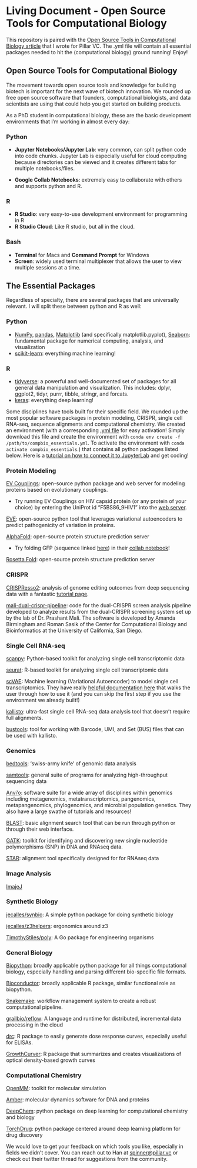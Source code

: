# Living Document - Open Source Tools for Computational Biology

This repository is paired with the [Open Source Tools in Computational Biology article](https://www.pillar.vc/playlist/article/open-source-tools-for-computational-biology/?utm_source=tldrnewsletter) that I wrote for Pillar VC. 
The .yml file will contain all essential packages needed to hit the (computational biology) ground running! Enjoy!


## Open Source Tools for Computational Biology

The movement towards open source tools and knowledge for building biotech is important for the next wave of biotech innovation. We rounded up free open source software that founders, computational biologists, and data scientists are using that could help you get started on building products.

As a PhD student in computational biology, these are the basic development environments that I’m working in almost every day:

### Python

- **Jupyter Notebooks/Jupyter Lab**: very common, can split python code into code chunks. Jupyter Lab is especially useful for cloud computing because directories can be viewed and it creates different tabs for multiple notebooks/files.

- **Google Collab Notebooks**: extremely easy to collaborate with others and supports python and R.

### R
- **R Studio**: very easy-to-use development environment for programming in R
- **R Studio Cloud**: Like R studio, but all in the cloud.
### Bash
- **Terminal** for Macs and **Command Prompt** for Windows
- **Screen**: widely used terminal multiplexer that allows the user to view multiple sessions at a time.

## The Essential Packages
Regardless of specialty, there are several packages that are universally relevant. I will split these between python and R as well:

### Python
- [NumPy](https://numpy.org/), [pandas](https://pandas.pydata.org/), [Matplotlib](https://matplotlib.org/) (and specifically matplotlib.pyplot), [Seaborn](https://seaborn.pydata.org/): fundamental package for numerical computing, analysis, and visualization
- [scikit-learn](https://scikit-learn.org/stable/): everything machine learning!

### R
- [tidyverse](https://www.tidyverse.org/): a powerful and well-documented set of packages for all general data manipulation and visualization. This includes: dplyr, ggplot2, tidyr, purrr, tibble, stringr, and forcats.
- [keras](https://keras.io/): everything deep learning!

Some disciplines have tools built for their specific field. We rounded up the most popular software packages in protein modeling, CRISPR, single cell RNA-seq, sequence alignments and computational chemistry. We created an environment (with a corresponding [.yml file](https://github.com/hanspinner/compbio_essentials) for easy activation! Simply download this file and create the environment with `conda env create -f /path/to/compbio_essentials.yml`. To activate the environment with `conda activate compbio_essentials`.) that contains all python packages listed below. Here is a [tutorial on how to connect it to JupyterLab](https://softwarejargon.com/jupyterlab-and-conda-environment-installation-and-setup/) and get coding!

### Protein Modeling
[EV Couplings](https://evcouplings.org/): open-source python package and web server for modeling proteins based on evolutionary couplings.
- Try running EV Couplings on HIV capsid protein (or any protein of your choice) by entering the UniProt id “F5BS86_9HIV1” into the [web server](https://v2.evcouplings.org/).

[EVE](https://github.com/debbiemarkslab/EVE): open-source python tool that leverages variational autoencoders to predict pathogenicity of variation in proteins.

[AlphaFold](https://alphafold.ebi.ac.uk/): open-source protein structure prediction server
- Try folding GFP (sequence linked [here](https://www.uniprot.org/uniprot/P42212.fasta)) in their [collab notebook](https://colab.research.google.com/github/sokrypton/ColabFold/blob/main/AlphaFold2.ipynb)!

[Rosetta Fold](): open-source protein structure prediction server

### CRISPR
[CRISPResso2](http://crispresso2.pinellolab.org/submission): analysis of genome editing outcomes from deep sequencing data with a fantastic [tutorial page](https://crispresso.pinellolab.partners.org/help).

[mali-dual-crispr-pipeline](https://github.com/ucsd-ccbb/mali-dual-crispr-pipeline): code for the dual-CRISPR screen analysis pipeline developed to analyze results from the dual-CRISPR screening system set up by the lab of Dr. Prashant Mali. The software is developed by Amanda Birmingham and Roman Sasik of the Center for Computational Biology and Bioinformatics at the University of California, San Diego.

### Single Cell RNA-seq
[scanpy](https://scanpy.readthedocs.io/en/stable/): Python-based toolkit for analyzing single cell transcriptomic data

[seurat](https://satijalab.org/seurat/): R-based toolkit for analyzing single cell transcriptomic data

[scVAE](https://github.com/scvae/scvae): Machine learning (Variational Autoencoder) to model single cell transcriptomics. They have really [helpful documentation here](https://scvae.readthedocs.io/en/stable/guide.html) that walks the user through how to use it (and you can skip the first step if you use the environment we already built!)

[kallisto](https://pachterlab.github.io/kallisto/):  ultra-fast single cell RNA-seq data analysis tool that doesn’t require full alignments.

[bustools](https://github.com/BUStools/bustools): tool for working with Barcode, UMI, and Set (BUS) files that can be used with kallisto.

### Genomics
[bedtools](https://bedtools.readthedocs.io/en/latest/): ‘swiss-army knife’ of genomic data analysis

[samtools](http://www.htslib.org/): general suite of programs for analyzing high-throughput sequencing data

[Anvi’o](https://anvio.org/): software suite for a wide array of disciplines within genomics including metagenomics, metatranscriptomics, pangenomics, metapangenomics, phylogenomics, and microbial population genetics. They also have a large swathe of tutorials and resources!

[BLAST](https://blast.ncbi.nlm.nih.gov/Blast.cgi): basic alignment search tool that can be run through python or through their web interface.

[GATK](https://gatk.broadinstitute.org/hc/en-us): toolkit for identifying and discovering new single nucleotide polymorphisms (SNP) in DNA and RNAseq data.

[STAR](https://hbctraining.github.io/Intro-to-rnaseq-hpc-O2/lessons/03_alignment.html): alignment tool specifically designed for for RNAseq data

### Image Analysis
[ImajeJ](https://imagej.net/software/fiji/)

### Synthetic Biology
[jecalles/synbio](https://github.com/jecalles/synbio): A simple python package for doing synthetic biology

[jecalles/z3helpers](https://github.com/jecalles/z3helpers): ergonomics around z3

[TimothyStiles/poly](https://github.com/TimothyStiles/poly): A Go package for engineering organisms



### General Biology
[Biopython](https://biopython.org/): broadly applicable python package for all things computational biology, especially handling and parsing different bio-specific file formats.

[Bioconductor](https://www.bioconductor.org/): broadly applicable R package, similar functional role as biopython.

[Snakemake](https://snakemake.readthedocs.io/en/stable/): workflow management system to create a robust computational pipeline.

[grailbio/reflow](https://github.com/grailbio/reflow): A language and runtime for distributed, incremental data processing in the cloud

[drc](https://cran.r-project.org/web/packages/drc/drc.pdf): R package to easily generate dose response curves, especially useful for ELISAs.

[GrowthCurver](https://cran.r-project.org/web/packages/growthcurver/vignettes/Growthcurver-vignette.html):  R package that summarizes and creates visualizations of optical density-based growth curves

### Computational Chemistry
[OpenMM](https://openmm.org/): toolkit for molecular simulation

[Amber](https://ambermd.org/): molecular dynamics software for DNA and proteins

[DeepChem](https://deepchem.io/): python package on deep learning for computational chemistry and biology

[TorchDrug](https://torchdrug.ai/): python package centered around deep learning platform for drug discovery

We would love to get your feedback on which tools you like, especially in fields we didn’t cover. You can reach out to Han at spinner@pillar.vc or check out their twitter thread for suggestions from the community.
